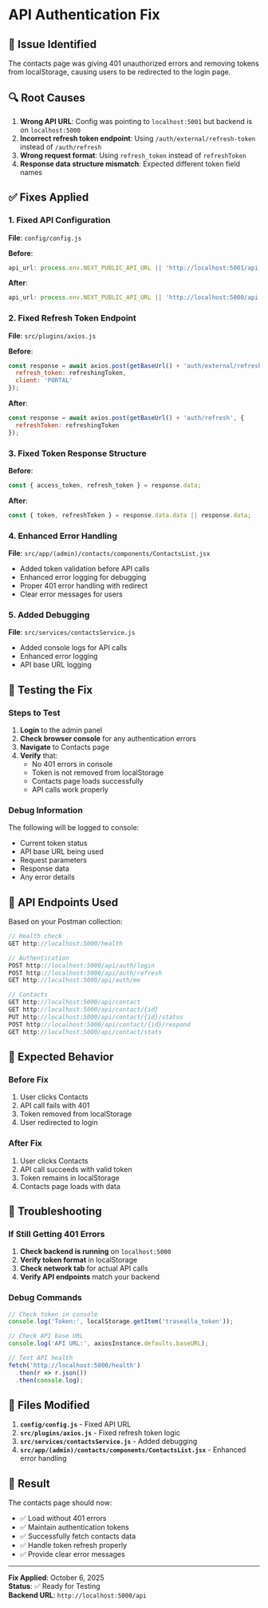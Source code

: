 # API Authentication Fix

## 🐛 Issue Identified

The contacts page was giving 401 unauthorized errors and removing tokens from localStorage, causing users to be redirected to the login page.

## 🔍 Root Causes

1. **Wrong API URL**: Config was pointing to `localhost:5001` but backend is on `localhost:5000`
2. **Incorrect refresh token endpoint**: Using `/auth/external/refresh-token` instead of `/auth/refresh`
3. **Wrong request format**: Using `refresh_token` instead of `refreshToken`
4. **Response data structure mismatch**: Expected different token field names

## ✅ Fixes Applied

### **1. Fixed API Configuration**

**File**: `config/config.js`

**Before**:
```javascript
api_url: process.env.NEXT_PUBLIC_API_URL || 'http://localhost:5001/api'
```

**After**:
```javascript
api_url: process.env.NEXT_PUBLIC_API_URL || 'http://localhost:5000/api'
```

### **2. Fixed Refresh Token Endpoint**

**File**: `src/plugins/axios.js`

**Before**:
```javascript
const response = await axios.post(getBaseUrl() + 'auth/external/refresh-token', {
  refresh_token: refreshingToken,
  client: 'PORTAL'
});
```

**After**:
```javascript
const response = await axios.post(getBaseUrl() + 'auth/refresh', {
  refreshToken: refreshingToken
});
```

### **3. Fixed Token Response Structure**

**Before**:
```javascript
const { access_token, refresh_token } = response.data;
```

**After**:
```javascript
const { token, refreshToken } = response.data.data || response.data;
```

### **4. Enhanced Error Handling**

**File**: `src/app/(admin)/contacts/components/ContactsList.jsx`

- Added token validation before API calls
- Enhanced error logging for debugging
- Proper 401 error handling with redirect
- Clear error messages for users

### **5. Added Debugging**

**File**: `src/services/contactsService.js`

- Added console logs for API calls
- Enhanced error logging
- API base URL logging

## 🧪 Testing the Fix

### **Steps to Test**

1. **Login** to the admin panel
2. **Check browser console** for any authentication errors
3. **Navigate** to Contacts page
4. **Verify** that:
   - No 401 errors in console
   - Token is not removed from localStorage
   - Contacts page loads successfully
   - API calls work properly

### **Debug Information**

The following will be logged to console:
- Current token status
- API base URL being used
- Request parameters
- Response data
- Any error details

## 🔧 API Endpoints Used

Based on your Postman collection:

```javascript
// Health check
GET http://localhost:5000/health

// Authentication
POST http://localhost:5000/api/auth/login
POST http://localhost:5000/api/auth/refresh
GET http://localhost:5000/api/auth/me

// Contacts
GET http://localhost:5000/api/contact
GET http://localhost:5000/api/contact/{id}
PUT http://localhost:5000/api/contact/{id}/status
POST http://localhost:5000/api/contact/{id}/respond
GET http://localhost:5000/api/contact/stats
```

## 🎯 Expected Behavior

### **Before Fix**
1. User clicks Contacts
2. API call fails with 401
3. Token removed from localStorage
4. User redirected to login

### **After Fix**
1. User clicks Contacts
2. API call succeeds with valid token
3. Token remains in localStorage
4. Contacts page loads with data

## 🚨 Troubleshooting

### **If Still Getting 401 Errors**

1. **Check backend is running** on `localhost:5000`
2. **Verify token format** in localStorage
3. **Check network tab** for actual API calls
4. **Verify API endpoints** match your backend

### **Debug Commands**

```javascript
// Check token in console
console.log('Token:', localStorage.getItem('trasealla_token'));

// Check API base URL
console.log('API URL:', axiosInstance.defaults.baseURL);

// Test API health
fetch('http://localhost:5000/health')
  .then(r => r.json())
  .then(console.log);
```

## 📝 Files Modified

1. **`config/config.js`** - Fixed API URL
2. **`src/plugins/axios.js`** - Fixed refresh token logic
3. **`src/services/contactsService.js`** - Added debugging
4. **`src/app/(admin)/contacts/components/ContactsList.jsx`** - Enhanced error handling

## 🎉 Result

The contacts page should now:
- ✅ Load without 401 errors
- ✅ Maintain authentication tokens
- ✅ Successfully fetch contacts data
- ✅ Handle token refresh properly
- ✅ Provide clear error messages

---

**Fix Applied**: October 6, 2025  
**Status**: ✅ Ready for Testing  
**Backend URL**: `http://localhost:5000/api`
